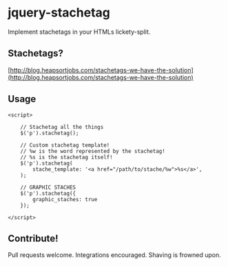 jquery-stachetag
================

Implement stachetags in your HTMLs lickety-split.

## Stachetags?
[http://blog.heapsortjobs.com/stachetags-we-have-the-solution](http://blog.heapsortjobs.com/stachetags-we-have-the-solution)

## Usage

```
<script>

	// Stachetag all the things
	$('p').stachetag();
	
	// Custom stachetag template!
	// %w is the word represented by the stachetag!
	// %s is the stachetag itself!
	$('p').stachetag(
		stache_template: '<a href="/path/to/stache/%w">%s</a>',
	);
	
	// GRAPHIC STACHES
	$('p').stachetag({
		graphic_staches: true 
	});

</script>
```

## Contribute!

Pull requests welcome.  Integrations encouraged.  Shaving is frowned upon.
